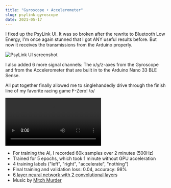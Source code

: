```yaml
---
title: "Gyroscope + Accelerometer"
slug: psylink-gyroscope
date: 2021-05-17
---
```


I fixed up the PsyLink UI.  It was so broken after the rewrite to Bluetooth Low
Energy, I'm once again stunned that I got ANY useful results before. But now it
receives the transmissions from the Arduino properly.

![PsyLink UI screenshot](data/psy/2021-05-18_07-00-45_1920x1080.crop.png)

I also added 6 more signal channels: The x/y/z-axes from the Gyroscope and
from the Accelerometer that are built in to the Arduino Nano 33 BLE Sense.

All put together finally allowed me to singlehandedly drive through the finish
line of my favorite racing game F-Zero! \o/

<video class="tab" style="max-width: 100%;" controls>
    Your browser does not support the &lt;video&gt; tag, download the video
    <a href="data/psy/video8-fzero3.webm">here</a>.
    <source src="data/psy/video8-fzero3.webm" />
</video>

- For training the AI, I recorded 60k samples over 2 minutes (500Hz)
- Trained for 5 epochs, which took 1 minute without GPU acceleration
- 4 training labels ("left", "right", "accelerate", "nothing")
- Final training and validation loss: 0.04, accuracy: 98%
- [6 layer neural network with 2 convolutional layers](https://codeberg.org/hut/psylink/src/commit/c06ec54995efff4af5d523d30151ce8a60cb4715/python/psylink/ai.py#L140-L160)
- Music by [Mitch Murder](https://soundcloud.com/daataa/mitch-murder-mute-city-free)

